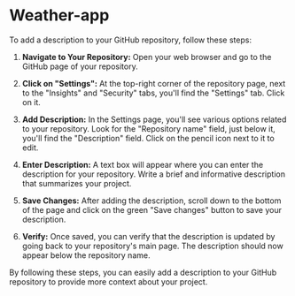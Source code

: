 # Weather-app
To add a description to your GitHub repository, follow these steps:

1. **Navigate to Your Repository:**
   Open your web browser and go to the GitHub page of your repository.

2. **Click on "Settings":**
   At the top-right corner of the repository page, next to the "Insights" and "Security" tabs, you'll find the "Settings" tab. Click on it.

3. **Add Description:**
   In the Settings page, you'll see various options related to your repository. Look for the "Repository name" field, just below it, you'll find the "Description" field. Click on the pencil icon next to it to edit.

4. **Enter Description:**
   A text box will appear where you can enter the description for your repository. Write a brief and informative description that summarizes your project.

5. **Save Changes:**
   After adding the description, scroll down to the bottom of the page and click on the green "Save changes" button to save your description.

6. **Verify:**
   Once saved, you can verify that the description is updated by going back to your repository's main page. The description should now appear below the repository name.

By following these steps, you can easily add a description to your GitHub repository to provide more context about your project.
